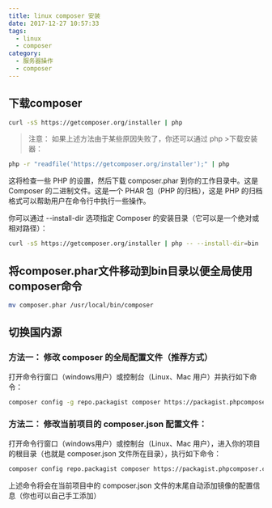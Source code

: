 ```yaml
---
title: linux composer 安装
date: 2017-12-27 10:57:33
tags:
  - linux
  - composer
category:
  - 服务器操作
  - composer
---
```

## 下载composer
```bash
curl -sS https://getcomposer.org/installer | php
```
<!--more-->

> 注意： 如果上述方法由于某些原因失败了，你还可以通过 php >下载安装器：
```bash
php -r "readfile('https://getcomposer.org/installer');" | php
```
这将检查一些 PHP 的设置，然后下载 composer.phar 到你的工作目录中。这是 Composer 的二进制文件。这是一个 PHAR 包（PHP 的归档），这是 PHP 的归档格式可以帮助用户在命令行中执行一些操作。

你可以通过 --install-dir 选项指定 Composer 的安装目录（它可以是一个绝对或相对路径）：
```bash
curl -sS https://getcomposer.org/installer | php -- --install-dir=bin
```

## 将composer.phar文件移动到bin目录以便全局使用composer命令
```bash
mv composer.phar /usr/local/bin/composer
```

## 切换国内源
### 方法一： 修改 composer 的全局配置文件（推荐方式）
打开命令行窗口（windows用户）或控制台（Linux、Mac 用户）并执行如下命令：
```bash
composer config -g repo.packagist composer https://packagist.phpcomposer.com
```
### 方法二： 修改当前项目的 composer.json 配置文件：

打开命令行窗口（windows用户）或控制台（Linux、Mac 用户），进入你的项目的根目录（也就是 composer.json 文件所在目录），执行如下命令：
```bash
composer config repo.packagist composer https://packagist.phpcomposer.com
```
上述命令将会在当前项目中的 composer.json 文件的末尾自动添加镜像的配置信息（你也可以自己手工添加）
